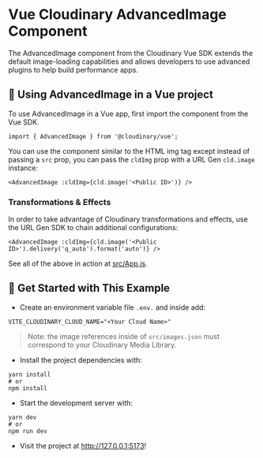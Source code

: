 # Vue Cloudinary AdvancedImage Component

The AdvancedImage component from the Cloudinary Vue SDK extends the default image-loading capabilities and allows developers to use advanced plugins to help build performance apps.

## 🧰 Using AdvancedImage in a Vue project

To use AdvancedImage in a Vue app, first import the component from the Vue SDK.

```
import { AdvancedImage } from '@cloudinary/vue';
```

You can use the component similar to the HTML img tag except instead of passing a `src` prop, you can pass the `cldImg` prop with a URL Gen `cld.image` instance:

```
<AdvancedImage :cldImg={cld.image('<Public ID>')} />
```

### Transformations & Effects

In order to take advantage of Cloudinary transformations and effects, use the URL Gen SDK to chain additional configurations:

```
<AdvancedImage :cldImg={cld.image('<Public ID>').delivery('q_auto').format('auto')} />
```

See all of the above in action at [src/App.js](src/App.js).

## 🚀 Get Started with This Example

* Create an environment variable file `.env.` and inside add:
```
VITE_CLOUDINARY_CLOUD_NAME="<Your Cloud Name>"
```

> Note: the image references inside of `src/images.json` must correspond to your Cloudinary Media Library.

* Install the project dependencies with:

```
yarn install
# or
npm install
```

* Start the development server with:

```
yarn dev
# or
npm run dev
```

* Visit the project at <http://127.0.0.1:5173>!

